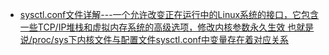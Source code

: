 * [sysctl.conf文件详解---一个允许改变正在运行中的Linux系统的接口，它包含一些TCP/IP堆栈和虚拟内存系统的高级选项，修改内核参数永久生效 也就是说/proc/sys下内核文件与配置文件sysctl.conf中变量存在着对应关系](https://blog.csdn.net/21aspnet/article/details/6584792)
